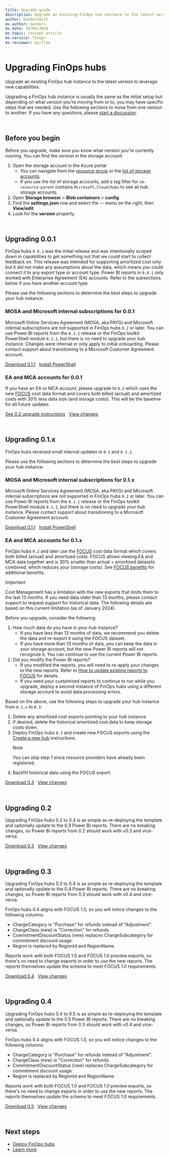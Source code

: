 ```yaml
---
title: Upgrade guide
description: Upgrade an existing FinOps hub instance to the latest version.
author: bandersmsft
ms.author: banders
ms.date: 10/03/2024
ms.topic: concept-article
ms.service: finops
ms.reviewer: micflan
---
```


<!-- markdownlint-disable-next-line MD025 -->
# Upgrading FinOps hubs

Upgrade an existing FinOps hub instance to the latest version to leverage new capabilities.

Upgrading a FinOps hub instance is usually the same as the initial setup but depending on what version you're moving from or to, you may have specific steps that are needed. Use the following sections to move from one version to another. If you have any questions, please [start a discussion](https://aka.ms/discuss).

<br>

## Before you begin

Before you upgrade, make sure you know what version you're currently running. You can find the version in the storage account:

1. Open the storage account in the Azure portal
   - You can navigate from the [resource group](https://portal.azure.com/#browse/resourcegroups) or the [list of storage accounts](https://portal.azure.com/#browse/Microsoft.Storage%2FStorageAccounts).
   - If you use the list of storage accounts, add a tag filter for `cm-resource-parent` contains `Microsoft.Cloud/hubs` to see all hub storage accounts.
2. Open **Storage browser** > **Blob containers** > **config**
3. Find the **settings.json** row and select the **⋯** menu on the right, then **View/edit**.
4. Look for the **version** property.

<br>

## Upgrading 0.0.1

FinOps hubs `0.0.1` was the initial release and was intentionally scoped down in capabilities to get something out that we could start to collect feedback on. This release was intended for supporting amortized cost only but it did not make any assumptions about the data, which means you could connect it to any export type or account type. Power BI reports in `0.0.1` only worked with Enterprise Agreement (EA) accounts. Refer to the subsections below if you have another account type.

Please use the following sections to determine the best steps to upgrade your hub instance.

### MOSA and Microsoft internal subscriptions for 0.0.1

Microsoft Online Services Agreement (MOSA, aka PAYG) and Microsoft internal subscriptions are not supported in FinOps hubs `0.2` or later. You can use Power BI reports from the `0.1.1` release or the FinOps toolkit PowerShell module `0.1.1`, but there is no need to upgrade your hub instance. Changes were internal or only apply to initial onboarding. Please contact support about transitioning to a Microsoft Customer Agreement account.

[Download 0.1.1](https://github.com/microsoft/finops-toolkit/releases/tag/v0.1.1) &nbsp; [Install PowerShell](https://aka.ms/ftk/ps#install-the-module)

### EA and MCA accounts for 0.0.1

If you have an EA or MCA account, please upgrade to `0.2` which uses the new [FOCUS](../../focus/what-is-focus.md) cost data format and covers both billed (actual) and amortized costs with 30% less data size (and storage costs). This will be the baseline for all future updates.

[See 0.2 upgrade instructions](#ea-and-mca-accounts-for-01x) &nbsp; [View changes](https://aka.ms/ftk/changes#-v01)

<br>

## Upgrading 0.1.x

FinOps hubs received small internal updates in `0.1` and `0.1.1`.

Please use the following sections to determine the best steps to upgrade your hub instance.

### MOSA and Microsoft internal subscriptions for 0.1.x

Microsoft Online Services Agreement (MOSA, aka PAYG) and Microsoft internal subscriptions are not supported in FinOps hubs `0.2` or later. You can use Power BI reports from the `0.1.1` release or the FinOps toolkit PowerShell module `0.1.1`, but there is no need to upgrade your hub instance. Please contact support about transitioning to a Microsoft Customer Agreement account.

[Download 0.1.1](https://github.com/microsoft/finops-toolkit/releases/tag/v0.1.1) &nbsp; [Install PowerShell](https://aka.ms/ftk/ps#install-the-module)

### EA and MCA accounts for 0.1.x

FinOps hubs `0.2` and later use the [FOCUS](../../focus/what-is-focus.md) cost data format which covers both billed (actual) and amortized costs. FOCUS allows viewing EA and MCA data together and is 30% smaller than actual + amortized datasets combined, which reduces your (storage costs). See [FOCUS benefits](../../focus/what-is-focus.md#benefits) for additional benefits.

> [!IMPORTANT]
> Cost Management has a limitation with the new exports that limits them to the last 13 months. If you need data older than 13 months, please contact support to request support for historical data. The following details are based on this current limitation (as of January 2024).

Before you upgrade, consider the following:

1. How much data do you have in your hub instance?
   - If you have less than 13 months of data, we recommend you delete the data and re-export it using the FOCUS dataset.
   - If you have more than 13 months of data, you can keep the data in your storage account, but the new Power BI reports will not recognize it. You can continue to use the current Power BI reports.
2. Did you modify the Power BI reports?
   - If you modified the reports, you will need to re-apply your changes to the new reports. Refer to [How to update existing reports to FOCUS](../../focus/what-is-focus.md#how-to-update-existing-reports-to-focus) for details.
   - If you need your customized reports to continue to run while you upgrade, deploy a second instance of FinOps hubs using a different storage account to avoid data processing errors.

Based on the above, use the following steps to upgrade your hub instance from `0.1.x` to `0.3`:

1. Delete any amortized cost exports pointing to your hub instance.
2. If desired, delete the historical amortized cost data to keep storage costs down.
3. Deploy FinOps hubs `0.3` and create new FOCUS exports using the [Create a new hub](./finops-hubs-overview.md#create-a-new-hub) instructions.
   > [!NOTE]
   > You can skip step 1 since resource providers have already been registered.
4. Backfill historical data using the FOCUS export.

[Download 0.3](https://github.com/microsoft/finops-toolkit/releases/tag/v0.3) &nbsp; [View changes](https://aka.ms/ftk/changes#-v02)

<br>

## Upgrading 0.2

Upgrading FinOps hubs 0.2 to 0.4 is as simple as re-deploying the template and optionally update to the 0.3 Power BI reports. There are no breaking changes, so Power BI reports from 0.2 should work with v0.3 and vice-versa.

[Download 0.3](https://github.com/microsoft/finops-toolkit/releases/tag/v0.3) &nbsp; [View changes](https://aka.ms/ftk/changes#-v03)

<br>

## Upgrading 0.3

Upgrading FinOps hubs 0.3 to 0.4 is as simple as re-deploying the template and optionally update to the 0.4 Power BI reports. There are no breaking changes, so Power BI reports from 0.3 should work with v0.4 and vice-versa.

FinOps hubs 0.4 aligns with FOCUS 1.0, so you will notice changes to the following columns:

- ChargeCategory is "Purchase" for refunds instead of "Adjustment".
- ChargeClass (new) is "Correction" for refunds.
- CommitmentDiscountStatus (new) replaces ChargeSubcategory for commitment discount usage.
- Region is replaced by RegionId and RegionName.

Reports work with both FOCUS 1.0 and FOCUS 1.0 preview exports, so there's no need to change exports in order to use the new reports. The reports themselves update the schema to meet FOCUS 1.0 requirements.

[Download 0.4](https://github.com/microsoft/finops-toolkit/releases/tag/v0.4) &nbsp; [View changes](https://aka.ms/ftk/changes#-v04)

<br>

## Upgrading 0.4

Upgrading FinOps hubs 0.4 to 0.5 is as simple as re-deploying the template and optionally update to the 0.5 Power BI reports. There are no breaking changes, so Power BI reports from 0.3 should work with v0.4 and vice-versa.

FinOps hubs 0.4 aligns with FOCUS 1.0, so you will notice changes to the following columns:

- ChargeCategory is "Purchase" for refunds instead of "Adjustment".
- ChargeClass (new) is "Correction" for refunds.
- CommitmentDiscountStatus (new) replaces ChargeSubcategory for commitment discount usage.
- Region is replaced by RegionId and RegionName.

Reports work with both FOCUS 1.0 and FOCUS 1.0 preview exports, so there's no need to change exports in order to use the new reports. The reports themselves update the schema to meet FOCUS 1.0 requirements.

[Download 0.5](https://github.com/microsoft/finops-toolkit/releases/tag/v0.5) &nbsp; [View changes](https://aka.ms/ftk/changes#-v04)

<br>

## Next steps

- [Deploy FinOps hubs](./finops-hubs-overview.md#create-a-new-hub)
- [Learn more](./finops-hubs-overview.md#why-finops-hubs)

<br>
